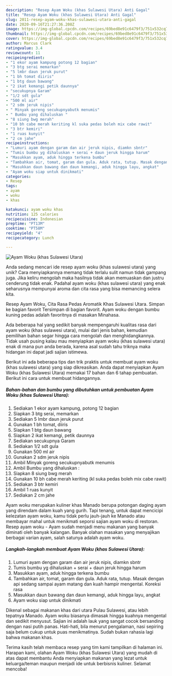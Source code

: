 ```yaml
---
description: "Resep Ayam Woku (khas Sulawesi Utara) Anti Gagal"
title: "Resep Ayam Woku (khas Sulawesi Utara) Anti Gagal"
slug: 2011-resep-ayam-woku-khas-sulawesi-utara-anti-gagal
date: 2020-09-16T21:27:36.208Z
image: https://img-global.cpcdn.com/recipes/69bed8e91c6479f3/751x532cq70/ayam-woku-khas-sulawesi-utara-foto-resep-utama.jpg
thumbnail: https://img-global.cpcdn.com/recipes/69bed8e91c6479f3/751x532cq70/ayam-woku-khas-sulawesi-utara-foto-resep-utama.jpg
cover: https://img-global.cpcdn.com/recipes/69bed8e91c6479f3/751x532cq70/ayam-woku-khas-sulawesi-utara-foto-resep-utama.jpg
author: Marcus Clark
ratingvalue: 3.4
reviewcount: 11
recipeingredient:
- "1 ekor ayam kampung potong 12 bagian"
- "3 btg serai memarkan"
- "5 lmbr daun jeruk purut"
- "1 bh tomat diiris"
- "1 btg daun bawang"
- "2 ikat kemangi petik daunnya"
- "secukupnya Garam"
- "1/2 sdt gula"
- "500 ml air"
- "2 sdm jeruk nipis"
- " Minyak goreng secukupnyabutk menumis"
- " Bumbu yang dihaluskan "
- "8 siung bwg merah"
- "10 bh cabe merah keriting kl suka pedas boleh mix cabe rawit"
- "3 btr kemiri"
- "1 ruas kunyit"
- "2 cm jahe"
recipeinstructions:
- "Lumuri ayam dengan garam dan air jeruk nipis, diamkn sbntr"
- "Tumis bumbu yg dihaluskan + serai + daun jeruk hingga harum"
- "Masukkan ayam, aduk hingga terkena bumbu"
- "Tambahkan air, tomat, garam dan gula. Aduk rata, tutup. Masak dengan api sedang sampai ayam matang dan kuah hampir mengental. Koreksi rasa"
- "Masukkan daun bawang dan daun kemangi, aduk hingga layu, angkat"
- "Ayam woku siap untuk dinikmati"
categories:
- Resep
tags:
- ayam
- woku
- khas

katakunci: ayam woku khas 
nutrition: 125 calories
recipecuisine: Indonesian
preptime: "PT13M"
cooktime: "PT58M"
recipeyield: "4"
recipecategory: Lunch

---
```



![Ayam Woku (khas Sulawesi Utara)](https://img-global.cpcdn.com/recipes/69bed8e91c6479f3/751x532cq70/ayam-woku-khas-sulawesi-utara-foto-resep-utama.jpg)

Anda sedang mencari ide resep ayam woku (khas sulawesi utara) yang unik? Cara menyiapkannya memang tidak terlalu sulit namun tidak gampang juga. Jika keliru mengolah maka hasilnya tidak akan memuaskan dan justru cenderung tidak enak. Padahal ayam woku (khas sulawesi utara) yang enak seharusnya mempunyai aroma dan cita rasa yang bisa memancing selera kita.

Resep Ayam Woku, Cita Rasa Pedas Aromatik Khas Sulawesi Utara. Simpan ke bagian favorit Tersimpan di bagian favorit. Ayam woku dengan bumbu kuning pedas adalah favoritnya di masakan Minahasa.

Ada beberapa hal yang sedikit banyak mempengaruhi kualitas rasa dari ayam woku (khas sulawesi utara), mulai dari jenis bahan, kemudian pemilihan bahan segar hingga cara mengolah dan menghidangkannya. Tidak usah pusing kalau mau menyiapkan ayam woku (khas sulawesi utara) enak di mana pun anda berada, karena asal sudah tahu triknya maka hidangan ini dapat jadi sajian istimewa.


Berikut ini ada beberapa tips dan trik praktis untuk membuat ayam woku (khas sulawesi utara) yang siap dikreasikan. Anda dapat menyiapkan Ayam Woku (khas Sulawesi Utara) memakai 17 bahan dan 6 tahap pembuatan. Berikut ini cara untuk membuat hidangannya.

<!--inarticleads1-->

##### Bahan-bahan dan bumbu yang dibutuhkan untuk pembuatan Ayam Woku (khas Sulawesi Utara):

1. Sediakan 1 ekor ayam kampung, potong 12 bagian
1. Siapkan 3 btg serai, memarkan
1. Sediakan 5 lmbr daun jeruk purut
1. Gunakan 1 bh tomat, diiris
1. Siapkan 1 btg daun bawang
1. Siapkan 2 ikat kemangi, petik daunnya
1. Sediakan secukupnya Garam
1. Sediakan 1/2 sdt gula
1. Gunakan 500 ml air
1. Gunakan 2 sdm jeruk nipis
1. Ambil  Minyak goreng secukupnyabutk menumis
1. Ambil  Bumbu yang dihaluskan :
1. Siapkan 8 siung bwg merah
1. Gunakan 10 bh cabe merah keriting (kl suka pedas boleh mix cabe rawit)
1. Sediakan 3 btr kemiri
1. Ambil 1 ruas kunyit
1. Sediakan 2 cm jahe


Ayam woku merupakan kuliner khas Manado berupa potongan daging ayam yang direndam dalam kuah yang gurih. Tapi tenang, untuk dapat mencicipi kelezatan ayam woku, kamu tidak perlu jauh-jauh ke Manado atau membayar mahal untuk menikmati seporsi sajian ayam woku di restoran. Resep ayam woku - Ayam sudah menjadi menu makanan yang banyak diminati oleh banyak kalangan. Banyak olahan masakan yang menyajikan berbagai varian ayam, salah satunya adalah ayam woku. 

<!--inarticleads2-->

##### Langkah-langkah membuat Ayam Woku (khas Sulawesi Utara):

1. Lumuri ayam dengan garam dan air jeruk nipis, diamkn sbntr
1. Tumis bumbu yg dihaluskan + serai + daun jeruk hingga harum
1. Masukkan ayam, aduk hingga terkena bumbu
1. Tambahkan air, tomat, garam dan gula. Aduk rata, tutup. Masak dengan api sedang sampai ayam matang dan kuah hampir mengental. Koreksi rasa
1. Masukkan daun bawang dan daun kemangi, aduk hingga layu, angkat
1. Ayam woku siap untuk dinikmati


Dikenal sebagai makanan khas dari utara Pulau Sulawesi, atau lebih tepatnya Manado. Ayam woku biasanya dimasak hingga kuahnya mengental dan sedikit menyusut. Sajian ini adalah lauk yang sangat cocok bersanding dengan nasi putih panas. Hati-hati, bila menurut pengalaman, nasi sepiring saja belum cukup untuk puas menikmatinya. Sudah bukan rahasia lagi bahwa makanan khas. 

Terima kasih telah membaca resep yang tim kami tampilkan di halaman ini. Harapan kami, olahan Ayam Woku (khas Sulawesi Utara) yang mudah di atas dapat membantu Anda menyiapkan makanan yang lezat untuk keluarga/teman maupun menjadi ide untuk berbisnis kuliner. Selamat mencoba!
